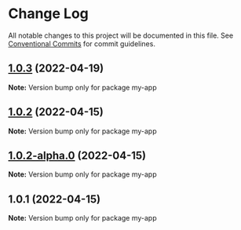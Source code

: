 # Change Log

All notable changes to this project will be documented in this file.
See [Conventional Commits](https://conventionalcommits.org) for commit guidelines.

## [1.0.3](https://github.com/thdepauw/lerna-exercise/compare/my-app@1.0.2...my-app@1.0.3) (2022-04-19)

**Note:** Version bump only for package my-app





## [1.0.2](https://github.com/thdepauw/lerna-exercise/compare/my-app@1.0.2-alpha.0...my-app@1.0.2) (2022-04-15)

**Note:** Version bump only for package my-app





## [1.0.2-alpha.0](https://github.com/thdepauw/lerna-exercise/compare/my-app@1.0.1...my-app@1.0.2-alpha.0) (2022-04-15)

**Note:** Version bump only for package my-app






## 1.0.1 (2022-04-15)

**Note:** Version bump only for package my-app
